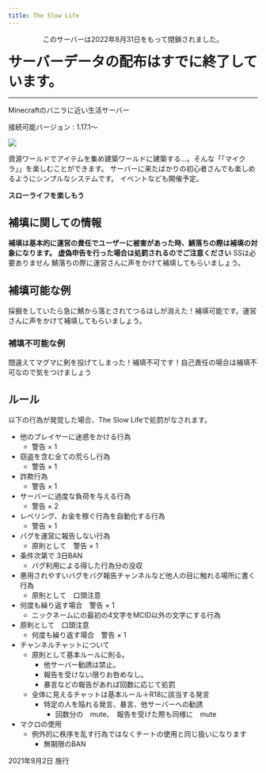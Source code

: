 ```yaml
---
title: The Slow Life
---
```


<div style="text-align: center">
<v-card color="blue-lighten-2">
<v-card-text>
<p>このサーバーは2022年8月31日をもって閉鎖されました。</p>
</v-card-text>
</v-card>
</div>

<b style="font-size: 28px">サーバーデータの配布はすでに終了しています。</b>

---

Minecraftのバニラに近い生活サーバー

接続可能バージョン : 1.17.1～

![](https://i.azisaba.net/albums/tsl/ej_Eho1f1C-1.png)

資源ワールドでアイテムを集め建築ワールドに建築する…。そんな「「マイクラ」」を楽しむことができます。
サーバーに来たばかりの初心者さんでも楽しめるようにシンプルなシステムです。
イベントなども開催予定。

**スローライフを楽しもう**

## 補填に関しての情報

**補填は基本的に運営の責任でユーザーに被害があった時、鯖落ちの際は補填の対象になります。**
**虚偽申告を行った場合は処罰されるのでご注意ください**
SSは必要ありません
鯖落ちの際に運営さんに声をかけて補填してもらいましょう。

## 補填可能な例
採掘をしていたら急に鯖から落とされてつるはしが消えた！補填可能です。運営さんに声をかけて補填してもらいましょう。

### 補填不可能な例
間違えてマグマに剣を投げてしまった！補填不可です！自己責任の場合は補填不可なので気をつけましょう

## ルール

以下の行為が発覚した場合、The Slow Lifeで処罰がなされます。

- 他のプレイヤーに迷惑をかける行為
  - 警告 × 1
- 窃盗を含む全ての荒らし行為
  - 警告 × 1
- 詐欺行為
  - 警告 × 1
- サーバーに過度な負荷を与える行為
  - 警告 × 2
- レベリング、お金を稼ぐ行為を自動化する行為
  - 警告 × 1
- バグを運営に報告しない行為
  - 原則として　警告 × 1
- 条件次第で 3日BAN
  - バグ利用による得した行為分の没収
- 悪用されやすいバグをバグ報告チャンネルなど他人の目に触れる場所に書く行為
  - 原則として　口頭注意
- 何度も繰り返す場合　警告 × 1
  - ニックネームにの最初の4文字をMCID以外の文字にする行為
- 原則として　口頭注意
  - 何度も繰り返す場合　警告 × 1
- チャンネルチャットについて
  - 原則として基本ルールに則る。
    - 他サーバー勧誘は禁止。
    - 報告を受けない限りお咎めなし。
    - 暴言などの報告があれば回数に応じて処罰
  - 全体に見えるチャットは基本ルール＋R18に該当する発言　
    - 特定の人を陥れる発言、暴言、他サーバーへの勧誘
      - 回数分の　mute、　報告を受けた際も同様に　mute
- マクロの使用
  - 例外的に秩序を乱す行為ではなくチートの使用と同じ扱いになります
    - 無期限のBAN

2021年9月2日 施行
